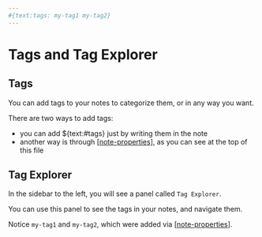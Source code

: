 ```yaml
---
#{text:tags: my-tag1 my-tag2}
---
```


# Tags and Tag Explorer

## Tags

You can add tags to your notes to categorize them, or in any way you want.

There are two ways to add tags:
- you can add ${text:#tags} just by writing them in the note
- another way is through [[note-properties]], as you can see at the top of this file

## Tag Explorer
In the sidebar to the left, you will see a panel called `Tag Explorer`.

You can use this panel to see the tags in your notes, and navigate them.

Notice `my-tag1` and `my-tag2`, which were added via [[note-properties]].

[//begin]: # "Autogenerated link references for markdown compatibility"
[note-properties]: note-properties.md "Note Properties"
[note-properties]: note-properties.md "Note Properties"
[//end]: # "Autogenerated link references"
